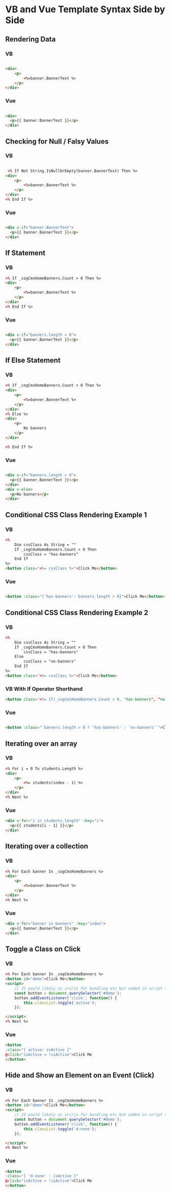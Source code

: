 # VB and Vue Template Syntax Side by Side


## Rendering Data

### VB

```html

<div>
    <p>
        <%=banner.BannerText %>
    </p>
</div>

```

### Vue

```html

<div>
  <p>{{ banner.BannerText }}</p>
</div>

```

## Checking for Null / Falsy Values

### VB

```html

 <% If Not String.IsNullOrEmpty(banner.BannerText) Then %>
<div>
    <p>
        <%=banner.BannerText %>
    </p>
</div>
<% End If %>
```

### Vue

```html

<div v-if="banner.BannerText">
  <p>{{ banner.BannerText }}</p>
</div>

```


## If Statement

### VB

```html
<% If _cogCmsHomeBanners.Count > 0 Then %>
<div>
    <p>
        <%=banner.BannerText %>
    </p>
</div>
<% End If %>
```

### Vue

```html

<div v-if="banners.length > 0">
  <p>{{ banner.BannerText }}</p>
</div>

```

## If Else Statement

### VB

```html
<% If _cogCmsHomeBanners.Count > 0 Then %>
<div>
    <p>
        <%=banner.BannerText %>
    </p>
</div>
<% Else %>
<div>
    <p>
        No banners
    </p>
</div>

<% End If %>
```

### Vue

```html

<div v-if="banners.length > 0">
  <p>{{ banner.BannerText }}</p>
</div>
<div v-else>
  <p>No banners</p>
</div>

```

## Conditional CSS Class Rendering Example 1

### VB

```html
<%
    Dim cssClass As String = ""
    If _cogCmsHomeBanners.Count > 0 Then
        cssClass = "has-banners"
    End If
%>
<button class="<%= cssClass %>">Click Me</button>
```

### Vue

```html

<button :class="{'has-banners': banners.length > 0}">Click Me</button>

```

## Conditional CSS Class Rendering Example 2

### VB

```html
<%
    Dim cssClass As String = ""
    If _cogCmsHomeBanners.Count > 0 Then
        cssClass = "has-banners"
    Else
        cssClass = "no-banners"
    End If
%>
<button class="<%= cssClass %>">Click Me</button>
```

### VB With If Operator Shorthand


```html
<button class="<%= If(_cogCmsHomeBanners.Count > 0, "has-banners", "no-banners") %>">Click Me</button>
```

### Vue

```html

<button :class="`banners.length > 0 ? 'has-banners' : 'no-banners'`">Click Me</button>

```


## Iterating over an array

### VB

```html
<% For i = 0 To students.Length %>
<div>
    <p>
        <%= students(index - 1) %>
    </p>
</div>
<% Next %>
```

### Vue

```html
<div v-for="i in students.length" :key="i">
  <p>{{ students[i - 1] }}</p>
</div>
```

## Iterating over a collection

### VB

```html
<% For Each banner In _cogCmsHomeBanners %>
<div>
    <p>
        <%=banner.BannerText %>
    </p>
</div>
<% Next %>
```

### Vue

```html
<div v-for="banner in banners" :key="index">
  <p>{{ banner.BannerText }}</p>
</div>

```

## Toggle a Class on Click

### VB

```html
<% For Each banner In _cogCmsHomeBanners %>
<button id="demo">Click Me</button>
<script>
    // JS would likely in src/js for bundling etc but added in script tag for demo purposes
    const button = document.querySelector('#demo');
    button.addEventListener('click', function() {
        this.classList.toggle('active');
    });

</script>
<% Next %>
```

### Vue

```html
<button
:class="{ active: isActive }"
@click="isActive = !isActive">Click Me
</button>
```

## Hide and Show an Element on an Event (Click)

### VB

```html
<% For Each banner In _cogCmsHomeBanners %>
<button id="demo">Click Me</button>
<script>
    // JS would likely in src/js for bundling etc but added in script tag for demo purposes
    const button = document.querySelector('#demo');
    button.addEventListener('click', function() {
        this.classList.toggle('d-none');
    });

</script>
<% Next %>
```

### Vue

```html
<button
:class="{ 'd-none' : isActive }"
@click="isActive = !isActive">Click Me
</button>
```